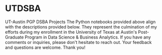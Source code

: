 # UTDSBA
UT-Austin PGP DSBA Projects
The Python notebooks provided above align with the descriptions provided below. They represent the culmination of my efforts during my enrollment in the University of Texas at Austin's Post-Graduate Program in Data Science & Business Analytics. If you have any comments or inquiries, please don't hesitate to reach out. Your feedback and questions are welcome. Thank you!
